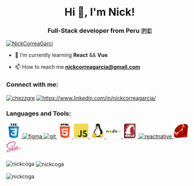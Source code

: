 <h1 align="center">Hi 👋, I'm Nick!</h1>
<h3 align="center">Full-Stack developer from Peru 🇵🇪</h3>

<p align="left"> <a href="https://twitter.com/NickCorreaGarci" target="blank"><img src="https://img.shields.io/twitter/follow/NickCorreaGarci?logo=twitter&style=for-the-badge" alt="NickCorreaGarci" /></a> </p>

- 🌱 I’m currently learning **React** && **Vue** 

- 📫 How to reach me **nickcorreagarcia@gmail.com**

<h3 align="left">Connect with me:</h3>
<p align="left">
<a href="https://twitter.com/NickCorreaGarci" target="blank"><img align="center" src="https://logodownload.org/wp-content/uploads/2014/09/twitter-logo-1.png" alt="chezzgre" height="30" width="40" /></a>
<a href=https://www.linkedin.com/in/nickcorreagarcia/ target="blank"><img align="center" src="https://image.flaticon.com/icons/png/512/174/174857.png" alt="https://www.linkedin.com/in/nickcorreagarcia/" height="40" width="40" /></a>
</p>

<h3 align="left">Languages and Tools:</h3>
<p align="left"> <a href="https://www.w3schools.com/css/" target="_blank"> <img src="https://raw.githubusercontent.com/devicons/devicon/master/icons/css3/css3-original-wordmark.svg" alt="css3" width="40" height="40"/> </a> <a href="https://www.figma.com/" target="_blank"> <img src="https://www.vectorlogo.zone/logos/figma/figma-icon.svg" alt="figma" width="40" height="40"/> </a> <a href="https://git-scm.com/" target="_blank"> <img src="https://www.vectorlogo.zone/logos/git-scm/git-scm-icon.svg" alt="git" width="40" height="40"/> </a> <a href="https://www.w3.org/html/" target="_blank"> <img src="https://raw.githubusercontent.com/devicons/devicon/master/icons/html5/html5-original-wordmark.svg" alt="html5" width="40" height="40"/> </a> <a href="https://developer.mozilla.org/en-US/docs/Web/JavaScript" target="_blank"> <img src="https://raw.githubusercontent.com/devicons/devicon/master/icons/javascript/javascript-original.svg" alt="javascript" width="40" height="40"/> </a> <a href="https://www.linux.org/" target="_blank"> <img src="https://raw.githubusercontent.com/devicons/devicon/master/icons/linux/linux-original.svg" alt="linux" width="40" height="40"/> </a> <a href="https://nodejs.org" target="_blank"> <img src="https://raw.githubusercontent.com/devicons/devicon/master/icons/nodejs/nodejs-original-wordmark.svg" alt="nodejs" width="40" height="40"/> </a> <a href="https://rubyonrails.org" target="_blank"> <img src="https://raw.githubusercontent.com/devicons/devicon/master/icons/rails/rails-original-wordmark.svg" alt="rails" width="40" height="40"/> </a> <a href="https://reactnative.dev/" target="_blank"> <img src="https://reactnative.dev/img/header_logo.svg" alt="reactnative" width="40" height="40"/> </a> <a href="https://www.ruby-lang.org/en/" target="_blank"> <img src="https://raw.githubusercontent.com/devicons/devicon/master/icons/ruby/ruby-original.svg" alt="ruby" width="40" height="40"/> </a> <a href="https://sass-lang.com" target="_blank"> <img src="https://raw.githubusercontent.com/devicons/devicon/master/icons/sass/sass-original.svg" alt="sass" width="40" height="40"/> </a> </p>

<p><img align="left" src="https://github-readme-stats.vercel.app/api/top-langs?username=nickcoga&show_icons=true&locale=en&layout=compact" alt="nickcoga" /></p>

<p>&nbsp;<img align="center" src="https://github-readme-stats.vercel.app/api?username=nickcoga&show_icons=true&locale=en" alt="nickcoga" /></p>

<p><img align="center" src="https://github-readme-streak-stats.herokuapp.com/?user=nickcoga&" alt="nickcoga" /></p>
